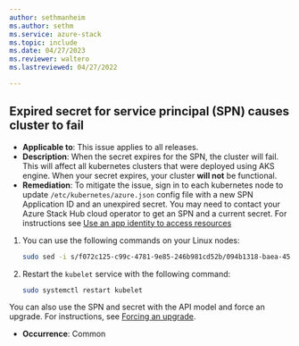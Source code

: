 ```yaml
---
author: sethmanheim
ms.author: sethm
ms.service: azure-stack
ms.topic: include
ms.date: 04/27/2023
ms.reviewer: waltero
ms.lastreviewed: 04/27/2022

---
```


## Expired secret for service principal (SPN) causes cluster to fail

- **Applicable to**: This issue applies to all releases.
- **Description**: When the secret expires for the SPN, the cluster will fail. This will affect all kubernetes clusters that were deployed using AKS engine. When your secret expires, your cluster **will not** be functional.
- **Remediation**: To mitigate the issue, sign in to each kubernetes node to update `/etc/kubernetes/azure.json` config file with a new SPN Application ID and an unexpired secret. You may need to contact your Azure Stack Hub cloud operator to get an SPN and a current secret. For instructions see [Use an app identity to access resources](../operator/give-app-access-to-resources.md) 
1. You can use the following commands on your Linux nodes:
    ```bash  
    sudo sed -i s/f072c125-c99c-4781-9e85-246b981cd52b/094b1318-baea-4584-bf9c-4a40501ce21b/1 /etc/kubernetes/azure.json
    ```
2. Restart the `kubelet` service with the following command:
    ```bash  
    sudo systemctl restart kubelet
    ```
You can also use the SPN and secret with the API model and force an upgrade. For instructions, see [Forcing an upgrade](../user/azure-stack-kubernetes-aks-engine-upgrade.md?#forcing-an-upgrade).
- **Occurrence**: Common